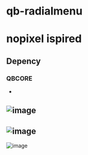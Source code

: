 # qb-radialmenu
# nopixel ispired

## Depency
### QBCORE

-
![image](https://cdn.discordapp.com/attachments/965647932097458236/1028477402348793936/unknown.png)
-
![image](https://cdn.discordapp.com/attachments/997008380642205746/1028540329772732456/unknown.png)
-
![image](https://cdn.discordapp.com/attachments/997008380642205746/1028540642202226698/unknown.png)
